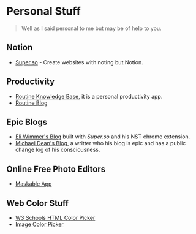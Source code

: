 # Personal Stuff

> Well as I said personal to me but may be of help to you.

## Notion

- [Super.so](https://super.so/) - Create websites with noting but Notion.

## Productivity

- [Routine Knowledge Base](https://base.routine.co/), it is a personal productivity app.
- [Routine Blog](https://www.routine.co/blog)

## Epic Blogs

- [Eli Wimmer's Blog](https://eliwimmer.com/) built with *Super.so* and his NST chrome extension.
- [Michael Dean's Blog](https://michaeldean.site/), a writter who his blog is epic and has a public change log of his consciousness.

## Online Free Photo Editors

- [Maskable App](https://maskable.app/editor)

## Web Color Stuff

- [W3 Schools HTML Color Picker](https://www.w3schools.com/colors/colors_picker.asp)
- [Image Color Picker](https://imagecolorpicker.com/en)

